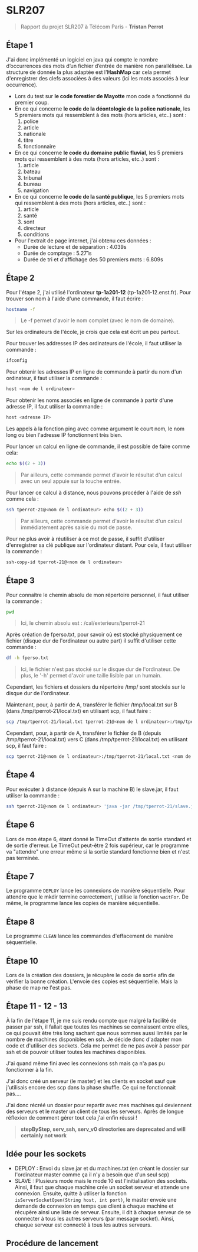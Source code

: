 # SLR207

> Rapport du projet SLR207 à Télécom Paris - **Tristan Perrot**

## Étape 1

J'ai donc implémenté un logiciel en java qui compte le nombre d’occurrences des mots d’un fichier d’entrée de manière
non parallélisée. La structure de donnée la plus adaptée est l'**HashMap** car cela permet d'enregistrer des clefs
associées à des valeurs (ici les mots associés à leur occurrence).

* Lors du test sur **le code forestier de Mayotte** mon code a fonctionné du premier coup.
* En ce qui concerne **le code de la déontologie de la police nationale**, les 5 premiers mots qui ressemblent à des
  mots (hors articles, etc..) sont :
    1. police
    2. article
    3. nationale
    4. titre
    5. fonctionnaire
* En ce qui concerne **le code du domaine public fluvial**, les 5 premiers mots qui ressemblent à des mots (hors
  articles, etc..) sont :
    1. article
    2. bateau
    3. tribunal
    4. bureau
    5. navigation
* En ce qui concerne **le code de la santé publique**, les 5 premiers mots qui ressemblent à des mots (hors articles,
  etc..) sont :
    1. article
    2. santé
    3. sont
    4. directeur
    5. conditions
* Pour l'extrait de page internet, j'ai obtenu ces données :
  * Durée de lecture et de séparation : 4.039s
  * Durée de comptage : 5.271s
  * Durée de tri et d'affichage des 50 premiers mots : 6.809s

## Étape 2

Pour l'étape 2, j'ai utilisé l'ordinateur **tp-1a201-12** (tp-1a201-12.enst.fr).
Pour trouver son nom à l'aide d'une commande, il faut écrire :

```bash
hostname -f
```

> Le -f permet d'avoir le nom complet (avec le nom de domaine).

Sur les ordinateurs de l'école, je crois que cela est écrit un peu partout.

Pour trouver les addresses IP des ordinateurs de l'école, il faut utiliser la commande :

```bash
ifconfig
```

Pour obtenir les adresses IP en ligne de commande à partir du nom d'un ordinateur, il faut utiliser la commande :

```bash
host <nom de l ordinateur>
```

Pour obtenir les noms associés en ligne de commande à partir d'une adresse IP, il faut utiliser la commande :

```bash
host <adresse IP>
```

Les appels à la fonction ping avec comme argument le court nom, le nom long ou bien l'adresse IP fonctionnent très bien.

Pour lancer un calcul en ligne de commande, il est possible de faire comme cela:

```bash
echo $((2 + 3))
```

> Par ailleurs, cette commande permet d'avoir le résultat d'un calcul avec un seul appuie sur la touche entrée.

Pour lancer ce calcul à distance, nous pouvons procéder à l'aide de *ssh* comme cela :

```bash
ssh tperrot-21@<nom de l ordinateur> echo $((2 + 3))
```

> Par ailleurs, cette commande permet d'avoir le résultat d'un calcul immédiatement après saisie du mot de passe.

Pour ne plus avoir à réutiliser à ce mot de passe, il suffit d'utiliser d'enregistrer sa clé publique sur l'ordinateur
distant. Pour cela, il faut utiliser la commande :

```bash
ssh-copy-id tperrot-21@<nom de l ordinateur>
```

## Étape 3

Pour connaître le chemin absolu de mon répertoire personnel, il faut utiliser la commande :

```bash
pwd
```

> Ici, le chemin absolu est : /cal/exterieurs/tperrot-21

Après création de fperso.txt, pour savoir où est stocké physiquement ce fichier (disque dur de l'ordinateur ou autre
part) il suffit d'utiliser cette commande :

```bash
df -h fperso.txt
```

> Ici, le fichier n'est pas stocké sur le disque dur de l'ordinateur. De plus, le '-h' permet d'avoir une taille lisible
> par un humain.

Cependant, les fichiers et dossiers du répertoire /tmp/ sont stockés sur le disque dur de l'ordinateur.

Maintenant, pour, à partir de A, transférer le fichier /tmp/local.txt sur B (dans /tmp/tperrot-21/local.txt) en
utilisant scp, il faut faire :

```bash
scp /tmp/tperrot-21/local.txt tperrot-21@<nom de l ordinateur>:/tmp/tperrot-21/local.txt
```

Cependant, pour, à partir de A, transférer le fichier de B (depuis /tmp/tperrot-21/local.txt) vers C (dans
/tmp/tperrot-21/local.txt) en utilisant scp, il faut faire :

```bash
scp tperrot-21@<nom de l ordinateur>:/tmp/tperrot-21/local.txt <nom de l ordinateur>:/tmp/tperrot-21/local.txt
```

## Étape 4

Pour exécuter à distance (depuis A sur la machine B) le slave.jar, il faut utiliser la commande :

```bash
ssh tperrot-21@<nom de l ordinateur> 'java -jar /tmp/tperrot-21/slave.jar'
```

## Étape 6

Lors de mon étape 6, étant donné le TimeOut d'attente de sortie standard et de sortie d'erreur. Le TimeOut peut-être 2
fois supérieur, car le programme va "attendre" une erreur même si la sortie standard fonctionne bien et n'est pas
terminée.

## Étape 7

Le programme ``DEPLOY`` lance les connexions de manière séquentielle. Pour attendre que le mkdir termine correctement,
j'utilise la fonction ``waitFor``.
De même, le programme lance les copies de manière séquentielle.

## Étape 8

Le programme ``CLEAN`` lance les commandes d'effacement de manière séquentielle.

## Étape 10

Lors de la création des dossiers, je récupère le code de sortie afin de vérifier la bonne création. L'envoie des copies
est séquentielle. Mais la phase de map ne l'est pas.

## Étape 11 - 12 - 13

À la fin de l'étape 11, je me suis rendu compte que malgré la facilité de passer par ssh, il fallait que toutes les
machines se connaissent entre elles, ce qui pouvait être très long sachant que nous sommes aussi limités par le nombre
de machines disponibles en ssh. Je décide donc d'adapter mon code et d'utiliser des sockets. Cela me permet de ne pas
avoir à passer par ssh et de pouvoir utiliser toutes les machines disponibles.

J'ai quand même fini avec les connexions ssh mais ça n'a pas pu fonctionner à la fin.

J'ai donc créé un serveur (le master) et les clients en socket sauf que j'utilisais encore des scp dans la phase
shuffle. Ce qui ne fonctionnait pas....

J'ai donc récréé un dossier pour repartir avec mes machines qui deviennent des serveurs et le master un client de tous
les serveurs. Après de longue réflexion de comment gérer tout cela j'ai enfin réussi !

> **stepByStep, serv_ssh, serv_v0 directories are deprecated and will certainly not work**

## Idée pour les sockets

* DEPLOY : Envoi du slave.jar et du machines.txt (en créant le dossier sur l'ordinateur master comme ça il n'y a besoin que d'un seul scp)
* SLAVE : Plusieurs mode mais le mode 10 est l'initialisation des sockets. Ainsi, il faut que chaque machine crée un socket serveur et attende une connexion. Ensuite, quitte à utiliser la fonction ``isServerSocketOpen(String host, int port)``, le master envoie une demande de connexion en temps que client à chaque machine et récupère ainsi une liste de serveur. Ensuite, il dit à chaque serveur de se connecter à tous les autres serveurs (par message socket). Ainsi, chaque serveur est connecté à tous les autres serveurs.

## Procédure de lancement
